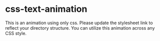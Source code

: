 # css-text-animation

This is an animation using only css. Please update the stylesheet link to reflect your directory structure. You can utilize this animation across any CSS style. 
